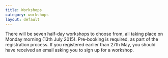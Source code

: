 ```yaml
---
title: Workshops
category: workshops
layout: default
---
```


There will be seven half-day workshops to choose from, all taking
place on Monday morning (13th July 2015). Pre-booking is required, as
part of the registration process. If you registered earlier than 27th
May, you should have received an email asking you to sign up for a
workshop.
